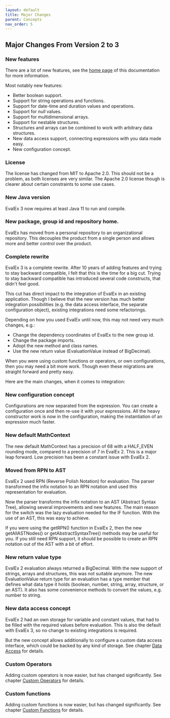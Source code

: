 ```yaml
---
layout: default
title: Major Changes
parent: Concepts
nav_order: 5
---
```


## Major Changes From Version 2 to 3

### New features

There are a lot of new features, see the  [home page](../index.html) of this
documentation for more information.

Most notably new features:

* Better boolean support.
* Support for string operations and functions.
* Support for date-time and duration values and operations.
* Support for _null_ values.
* Support for multidimensional arrays.
* Support for nestable structures.
* Structures and arrays can be combined to work with arbitrary data structures.
* New data access support, connecting expressions with you data made easy.
* New configuration concept.

### License

The license has changed from MIT to Apache 2.0. This should not be a problem, as both licenses are
very similar. The Apache 2.0 license though is clearer about certain constraints to some use cases.

### New Java version

EvalEx 3 now requires at least Java 11 to run and compile.

### New package, group id and repository home.

EvalEx has moved from a personal repository to an organizational repository.
This decouples the product from a single person and allows more and better control over the product.

### Complete rewrite

EvalEx 3 is a complete rewrite. After 10 years of adding features and trying to stay backward
compatible, I felt that this is the time for a big cut.
Trying to stay backward compatible has introduced several code constructs, that didn't feel good.

This cut has direct impact to the integration of EvalEx in an existing application.
Though I believe that the new version has much better integration possibilities (e.g. the data
access interface, the separate configuration object), existing integrations need some refactorings.

Depending on how you used EvalEx until now, this may not need very much changes, e.g.:

* Change the dependency coordinates of EvalEx to the new group id.
* Change the package imports.
* Adopt the new method and class names.
* Use the new return value (EvaluationValue instead of BigDecimal).

When you were using custom functions or operators, or own configurations, then you may need a bit
more work. Though even these migrations are straight forward and pretty easy.

Here are the main changes, when it comes to integration:

### New configuration concept

Configurations are now separated from the expression. You can create a configuration once and then
re-use it with your expressions. All the heavy constructor work is now in the configuration, making
the instantiation of an expression much faster.

### New default MathContext

The new default MathContext has a precision of 68 with a HALF_EVEN rounding mode, compared to a
precision of 7 in EvalEx 2. This is a major leap forward. Low precision has been a constant issue
with EvalEx 2.

### Moved from RPN to AST

EvalEx 2 used RPN (Reverse Polish Notation) for evaluation. The parser transformed the infix
notation to an RPN notation and used this representation for evaluation.

Now the parser transforms the infix notation to an AST (Abstract Syntax Tree), allowing several
improvements and new features. The main reason for the switch was the lazy evaluation needed for the
IF function. With the use of an AST, this was easy to achieve.

If you were using the getRPN() function in EvalEx 2, then the new getAllASTNodes() or
getAbstractSyntaxTree() methods may be useful for you.
If you still need RPN support, it should be possible to create an RPN notation out of the AST with a
bit of effort.

### New return value type

EvalEx 2 evaluation always returned a BigDecimal. With the new support of strings, arrays and
structures, this was not suitable anymore. The new EvaluationValue return type for an evaluation has
a type member that defines what data type it holds (boolean, number, string, array, structure, or an
AST). It also has some convenience methods to convert the values, e.g. number to string.

### New data access concept

EvalEx 2 had an own storage for variable and constant values, that had to be filled with the
required values before evaluation. This is also the default with EvalEx 3, so no change to
existing integrations is required.

But the new concept allows additionally to configure a custom data access interface, which could be
backed by any kind of storage.
See chapter [Data Access](../customization/data_access.html) for details.

### Custom Operators

Adding custom operators is now easier, but has changed significantly.
See chapter [Custom Operators](../customization/custom_operators.html) for details.

### Custom functions

Adding custom functions is now easier, but has changed significantly.
See chapter [Custom Functions](../customization/custom_functions.html) for details.
